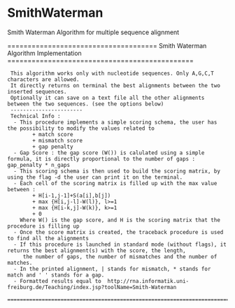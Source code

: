 # SmithWaterman
Smith Waterman Algorithm for multiple sequence alignment

 ===================================== Smith Waterman Algorithm Implementation ==============================================
 
	 This algorithm works only with nucleotide sequences. Only A,G,C,T characters are allowed.
	 It directly returns on terminal the best alignments between the two inserted sequences.
	 Optionally it can save on a text file all the other alignments between the two sequences. (see the options below)
	 -----------------------
	 Technical Info : 
	  - This procedure implements a simple scoring schema, the user has the possibility to modify the values related to 
	  		+ match score
	 		+ mismatch score
	 		+ gap penalty
	  - Gap Score : the gap score (W()) is calulated using a simple formula, it is directly proportional to the number of gaps : gap_penalty * n_gaps 
	  - This scoring schema is then used to build the scoring matrix, by using the flag -d the user can print it on the terminal.
	  - Each cell of the scoring matrix is filled up with the max value between :
	 		+ H[i-1,j-1]+S(a[i],b[j])
	 		+ max {H[i,j-l]-W(l)}, l>=1
	 		+ max {H[i-k,j]-W(k)}, k>=1
	 		+ 0 					   
	    Where W() is the gap score, and H is the scoring matrix that the procedure is filling up
	  - Once the score matrix is created, the traceback procedure is used to find all the alignments
	  - If this procedure is launched in standard mode (without flags), it returns the best alignment(s) with the score, the length,
	     the number of gaps, the number of mismatches and the number of matches.
	  - In the printed alignment, | stands for mismatch, * stands for match and ' ' stands for a gap.
	  - Formatted results equal to  http://rna.informatik.uni-freiburg.de/Teaching/index.jsp?toolName=Smith-Waterman
	  
	============================================================================================================================,
